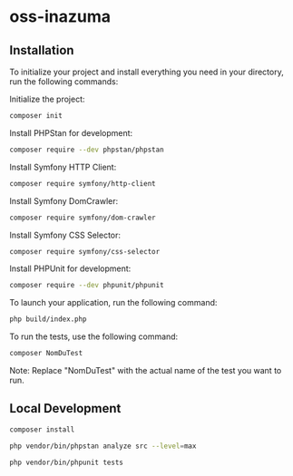 # oss-inazuma



## Installation
To initialize your project and install everything you need in your directory, run the following commands:

Initialize the project:
```bash
composer init
```

Install PHPStan for development:
```bash
composer require --dev phpstan/phpstan
```

Install Symfony HTTP Client:
```bash
composer require symfony/http-client
```

Install Symfony DomCrawler:
```bash
composer require symfony/dom-crawler
```

Install Symfony CSS Selector:
```bash
composer require symfony/css-selector
```

Install PHPUnit for development:
```bash
composer require --dev phpunit/phpunit
```

To launch your application, run the following command:
```bash
php build/index.php
```
To run the tests, use the following command:
```bash
composer NomDuTest
```
Note: Replace "NomDuTest" with the actual name of the test you want to run.

## Local Development 

```bash
composer install
```

```bash
php vendor/bin/phpstan analyze src --level=max
```

```bash
php vendor/bin/phpunit tests
```
